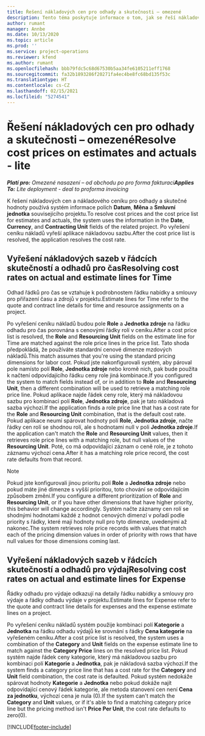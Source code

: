 ```yaml
---
title: Řešení nákladových cen pro odhady a skutečnosti – omezené
description: Tento téma poskytuje informace o tom, jak se řeší nákladové ceny pro odhady a skutečné hodnoty.
author: rumant
manager: Annbe
ms.date: 10/13/2020
ms.topic: article
ms.prod: ''
ms.service: project-operations
ms.reviewer: kfend
ms.author: rumant
ms.openlocfilehash: bbb79fdc5c68d67530b5aa34fe6105211eff1768
ms.sourcegitcommit: fa32b1893286f20271fa4ec4be8fc68bd135f53c
ms.translationtype: HT
ms.contentlocale: cs-CZ
ms.lasthandoff: 02/15/2021
ms.locfileid: "5274541"
---
```

# <a name="resolve-cost-prices-on-estimates-and-actuals---lite"></a><span data-ttu-id="1b2b3-103">Řešení nákladových cen pro odhady a skutečnosti – omezené</span><span class="sxs-lookup"><span data-stu-id="1b2b3-103">Resolve cost prices on estimates and actuals - lite</span></span>

<span data-ttu-id="1b2b3-104">_**Platí pro:** Omezené nasazení – od obchodu po pro forma fakturaci_</span><span class="sxs-lookup"><span data-stu-id="1b2b3-104">_**Applies To:** Lite deployment - deal to proforma invoicing_</span></span>

<span data-ttu-id="1b2b3-105">K řešení nákladových cen a nákladového ceníku pro odhady a skutečné hodnoty používá systém informace polích **Datum**, **Měna** a **Smluvní jednotka** souvisejícího projektu.</span><span class="sxs-lookup"><span data-stu-id="1b2b3-105">To resolve cost prices and the cost price list for estimates and actuals, the system uses the information in the **Date**, **Currency**, and **Contracting Unit** fields of the related project.</span></span> <span data-ttu-id="1b2b3-106">Po vyřešení ceníku nákladů vyřeší aplikace nákladovou sazbu.</span><span class="sxs-lookup"><span data-stu-id="1b2b3-106">After the cost price list is resolved, the application resolves the cost rate.</span></span>

## <a name="resolving-cost-rates-on-actual-and-estimate-lines-for-time"></a><span data-ttu-id="1b2b3-107">Vyřešení nákladových sazeb v řádcích skutečností a odhadů pro čas</span><span class="sxs-lookup"><span data-stu-id="1b2b3-107">Resolving cost rates on actual and estimate lines for Time</span></span>

<span data-ttu-id="1b2b3-108">Odhad řádků pro čas se vztahuje k podrobnostem řádku nabídky a smlouvy pro přiřazení času a zdrojů v projektu.</span><span class="sxs-lookup"><span data-stu-id="1b2b3-108">Estimate lines for Time refer to the quote and contract line details for time and resource assignments on a project.</span></span>

<span data-ttu-id="1b2b3-109">Po vyřešení ceníku nákladů budou pole **Role** a **Jednotka zdroje** na řádku odhadu pro čas porovnána s cenovými řádky rolí v ceníku.</span><span class="sxs-lookup"><span data-stu-id="1b2b3-109">After a cost price list is resolved, the **Role** and **Resourcing Unit** fields on the estimate line for Time are matched against the role price lines in the price list.</span></span> <span data-ttu-id="1b2b3-110">Tato shoda předpokládá, že používáte standardní cenové dimenze mzdových nákladů.</span><span class="sxs-lookup"><span data-stu-id="1b2b3-110">This match assumes that you're using the standard pricing dimensions for labor cost.</span></span> <span data-ttu-id="1b2b3-111">Pokud jste nakonfigurovali systém, aby pároval pole namísto polí **Role**, **Jednotka zdroje** nebo kromě nich, pak bude použita k načtení odpovídajícího řádku ceny role jiná kombinace.</span><span class="sxs-lookup"><span data-stu-id="1b2b3-111">If you configured the system to match fields instead of, or in addition to **Role** and **Resourcing Unit**, then a different combination will be used to retrieve a matching role price line.</span></span> <span data-ttu-id="1b2b3-112">Pokud aplikace najde řádek ceny role, který má nákladovou sazbu pro kombinaci polí **Role**, **Jednotka zdroje**, pak je tato nákladová sazba výchozí.</span><span class="sxs-lookup"><span data-stu-id="1b2b3-112">If the application finds a role price line that has a cost rate for the **Role** and **Resourcing Unit** combination, that is the default cost rate.</span></span> <span data-ttu-id="1b2b3-113">Pokud aplikace neumí spárovat hodnoty polí **Role**, **Jednotka zdroje**, načte řádky cen rolí se shodnou rolí, ale s hodnotami null v poli **Jednotka zdroje**.</span><span class="sxs-lookup"><span data-stu-id="1b2b3-113">If the application can't match the **Role** and **Resourcing Unit** values, then it retrieves role price lines with a matching role, but null values of the **Resourcing Unit**.</span></span> <span data-ttu-id="1b2b3-114">Poté, co má odpovídající záznam o ceně role, je z tohoto záznamu výchozí cena.</span><span class="sxs-lookup"><span data-stu-id="1b2b3-114">After it has a matching role price record, the cost rate defaults from that record.</span></span> 

> [!NOTE]
> <span data-ttu-id="1b2b3-115">Pokud jste konfigurovali jinou prioritu polí **Role** a **Jednotka zdroje** nebo pokud máte jiné dimenze s vyšší prioritou, toto chování se odpovídajícím způsobem změní.</span><span class="sxs-lookup"><span data-stu-id="1b2b3-115">If you configure a different prioritization of **Role** and **Resourcing Unit**, or if you have other dimensions that have higher priority, this behavior will change accordingly.</span></span> <span data-ttu-id="1b2b3-116">Systém načte záznamy cen rolí se shodnými hodnotami každé z hodnot cenových dimenzí v pořadí podle priority s řádky, které mají hodnoty null pro tyto dimenze, uvedenými až nakonec.</span><span class="sxs-lookup"><span data-stu-id="1b2b3-116">The system retrieves role price records with values that match each of the pricing dimension values in order of priority with rows that have null values for those dimensions coming last.</span></span>

## <a name="resolving-cost-rates-on-actual-and-estimate-lines-for-expense"></a><span data-ttu-id="1b2b3-117">Vyřešení nákladových sazeb v řádcích skutečností a odhadů pro výdaj</span><span class="sxs-lookup"><span data-stu-id="1b2b3-117">Resolving cost rates on actual and estimate lines for Expense</span></span>

<span data-ttu-id="1b2b3-118">Řádky odhadu pro výdaje odkazují na detaily řádku nabídky a smlouvy pro výdaje a řádky odhadu výdaje v projektu.</span><span class="sxs-lookup"><span data-stu-id="1b2b3-118">Estimate lines for Expense refer to the quote and contract line details for expenses and the expense estimate lines on a project.</span></span>

<span data-ttu-id="1b2b3-119">Po vyřešení ceníku nákladů systém použije kombinaci polí **Kategorie** a **Jednotka** na řádku odhadu výdajů ke srovnání s řádky **Cena kategorie** na vyřešeném ceníku.</span><span class="sxs-lookup"><span data-stu-id="1b2b3-119">After a cost price list is resolved, the system uses a combination of the **Category** and **Unit** fields on the expense estimate line to match against the **Category Price** lines on the resolved price list.</span></span> <span data-ttu-id="1b2b3-120">Pokud systém najde řádek ceny kategorie, který má nákladovou sazbu pro kombinaci polí **Kategorie** a **Jednotka**, pak je nákladová sazba výchozí.</span><span class="sxs-lookup"><span data-stu-id="1b2b3-120">If the system finds a category price line that has a cost rate for the **Category** and **Unit** field combination, the cost rate is defaulted.</span></span> <span data-ttu-id="1b2b3-121">Pokud systém nedokáže spárovat hodnoty **Kategorie** a **Jednotka** nebo pokud dokáže najít odpovídající cenový řádek kategorie, ale metoda stanovení cen není **Cena za jednotku**, výchozí cena je nula (0).</span><span class="sxs-lookup"><span data-stu-id="1b2b3-121">If the system can't match the **Category** and **Unit** values, or if it's able to find a matching category price line but the pricing method isn't **Price Per Unit**, the cost rate defaults to zero(0).</span></span>


[!INCLUDE[footer-include](../../includes/footer-banner.md)]